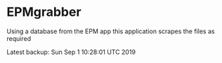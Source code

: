 # EPMgrabber
Using a database from the EPM app this application scrapes the files as required


Latest backup: Sun Sep 1 10:28:01 UTC 2019

